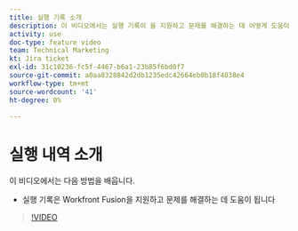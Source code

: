 ```yaml
---
title: 실행 기록 소개
description: 이 비디오에서는 실행 기록이 을 지원하고 문제를 해결하는 데 어떻게 도움이 되는지 알아봅니다 [!DNL Adobe Workfront Fusion].
activity: use
doc-type: feature video
team: Technical Marketing
kt: Jira ticket
exl-id: 31c10236-fc5f-4467-b6a1-23b85f6bd0f7
source-git-commit: a0aa8328842d2db1235edc42664eb0b18f4038e4
workflow-type: tm+mt
source-wordcount: '41'
ht-degree: 0%

---
```


# 실행 내역 소개

이 비디오에서는 다음 방법을 배웁니다.

* 실행 기록은 Workfront Fusion을 지원하고 문제를 해결하는 데 도움이 됩니다

>[!VIDEO](https://video.tv.adobe.com/v/335282/?quality=12)
